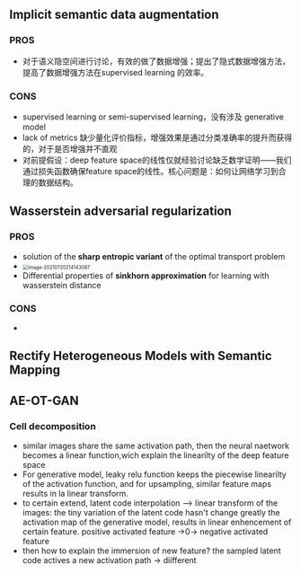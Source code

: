 ## Implicit semantic data augmentation

### PROS

* 对于语义隐空间进行讨论，有效的做了数据增强；提出了隐式数据增强方法，提高了数据增强方法在supervised learning 的效率。

### CONS

* supervised learning or semi-supervised learning，没有涉及 generative model
* lack of metrics 缺少量化评价指标，增强效果是通过分类准确率的提升而获得的，对于是否增强并不直观
* 对前提假设：deep feature space的线性仅就经验讨论缺乏数学证明——我们通过损失函数确保feature space的线性。核心问题是：如何让网络学习到合理的数据结构。

## Wasserstein adversarial regularization 

### PROS

* solution of the **sharp entropic variant** of the optimal transport problem
* <img src="C:\Users\fusangwang\AppData\Roaming\Typora\typora-user-images\image-20210720214143087.png" alt="image-20210720214143087" style="zoom:60%;" />
* Differential properties of **sinkhorn approximation** for learning with wasserstein distance

### CONS

* 

## Rectify Heterogeneous Models with Semantic Mapping



## AE-OT-GAN

### Cell decomposition

* similar images share the same activation path, then the neural naetwork becomes a linear function,wich explain the linearilty of the deep feature space
* For generative model, leaky relu function keeps the piecewise linearilty of the activation function, and for upsampling, similar feature maps results in la linear transform. 
* to certain extend, latent code interpolation --> linear transform of the images: the tiny variation of the latent code hasn't change greatly the activation map of the generative model, results in linear enhencement of certain feature. positive activated feature ->0-> negative activated feature
* then how to explain the immersion of new feature? the sampled latent code actives a new activation path -> diifferent        

